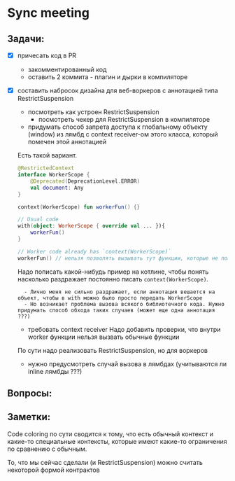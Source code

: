# Sync meeting

## Задачи:

- [x] причесать код в PR
    - закомментированный код
    - оставить 2 коммита - плагин и дырки в компиляторе

- [x] составить набросок дизайна для веб-воркеров с аннотацией типа RestrictSuspension
    - посмотреть как устроен RestrictSuspension
        - посмотреть чекер для RestrictSuspension в компиляторе
    - придумать способ запрета доступа к глобальному объекту (window) из лямбд с context receiver-ом этого класса, который помечен этой аннотацией

    Есть такой вариант.

    ```kotlin
    @RestrictedContext
    interface WorkerScope {
        @Deprecated(DeprecationLevel.ERROR)
        val document: Any
    }

    context(WorkerScope) fun workerFun() {}

    // Usual code
    with(object: WorkerScope { override val ... }){
        workerFun()
    }

    // Worker code already has `context(WorkerScope)`
    workerFun() // нельзя позволять вызывать тут функции, которые не помечены контекстом WorkerScope
    ```
    
    Надо пописать какой-нибудь пример на котлине, чтобы понять насколько раздражает постоянно писать `context(WorkerScope)`.

        - Лично меня не сильно раздражает, если аннотация вешается на объект, чтобы в with можно было просто передать WorkerScope
        - Но возникает проблема вызова всякого библиотечного кода. Нужно придумать способ обхода таких случаев (может еще одна аннотация ???)
    
    - требовать context receiver
    Надо добавить проверки, что внутри worker функции нельзя вызвать обычные функции

    По сути надо реализовать RestrictSuspension, но для воркеров

    - нужно предусмотреть случай вызова в лямбдах (учитываются ли inline лямбды ???)

## Вопросы:

## Заметки:

Code coloring по сути сводится к тому, что есть обычный контекст и какие-то специальные контексты, которые имеют какие-то ограничения по сравнению с обычным.

То, что мы сейчас сделали (и RestrictSuspension) можно считать некоторой формой контрактов  